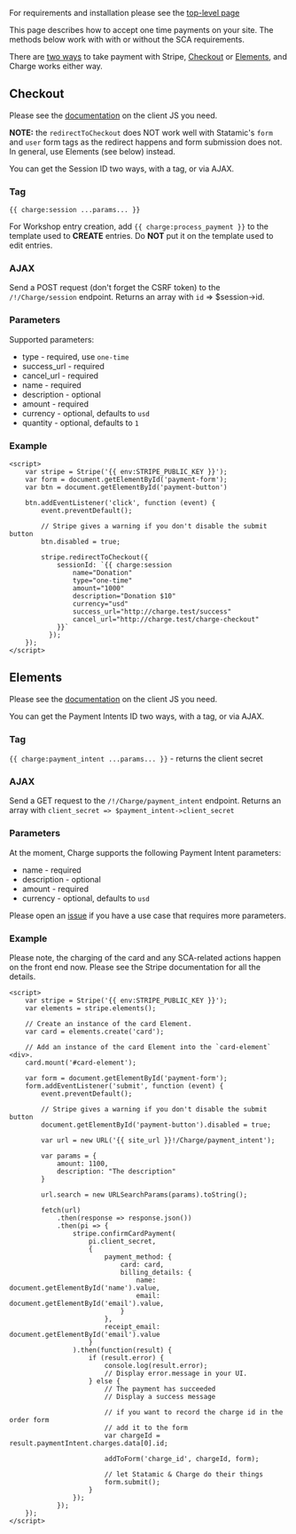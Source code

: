 For requirements and installation please see the [top-level page](../../DOCUMENTATION.md)

This page describes how to accept one time payments on your site. The methods below work with with or without the SCA requirements.

There are [two ways](https://stripe.com/docs/web) to take payment with Stripe, [Checkout](https://stripe.com/docs/payments/checkout) or [Elements](https://stripe.com/docs/web/setup), and Charge works either way.

## Checkout ##

Please see the [documentation](https://stripe.com/docs/payments/checkout/server) on the client JS you need.

**NOTE:** the `redirectToCheckout` does NOT work well with Statamic's `form` and `user` form tags as the redirect happens and form submission does not. In general, use Elements (see below) instead.

You can get the Session ID two ways, with a tag, or via AJAX.

### Tag ###

`{{ charge:session ...params... }}`

For Workshop entry creation, add `{{ charge:process_payment }}` to the template used to **CREATE** entries. Do **NOT** put it on the template used to edit entries.


### AJAX ###

Send a POST request (don't forget the CSRF token) to the `/!/Charge/session` endpoint. Returns an array with `id` => $session->id.

### Parameters ###

Supported parameters:

* type - required, use `one-time`
* success_url - required
* cancel_url - required
* name - required
* description - optional
* amount - required
* currency - optional, defaults to `usd`
* quantity - optional, defaults to `1`

### Example ###

```
<script>
    var stripe = Stripe('{{ env:STRIPE_PUBLIC_KEY }}');
    var form = document.getElementById('payment-form');
    var btn = document.getElementById('payment-button')

    btn.addEventListener('click', function (event) {
        event.preventDefault();

        // Stripe gives a warning if you don't disable the submit button
        btn.disabled = true;

        stripe.redirectToCheckout({
            sessionId: `{{ charge:session
                name="Donation"
                type="one-time"
                amount="1000"
                description="Donation $10"
                currency="usd"
                success_url="http://charge.test/success"
                cancel_url="http://charge.test/charge-checkout"
            }}`
          });
    });
</script>
```

## Elements ##

Please see the [documentation](https://stripe.com/docs/payments/payment-intents/web) on the client JS you need.

You can get the Payment Intents ID two ways, with a tag, or via AJAX.

### Tag ###

`{{ charge:payment_intent ...params... }}` - returns the client secret

### AJAX ###

Send a GET request to the `/!/Charge/payment_intent` endpoint. Returns an array with `client_secret => $payment_intent->client_secret`

### Parameters ###

At the moment, Charge supports the following Payment Intent parameters:

* name - required
* description - optional
* amount - required
* currency - optional, defaults to `usd`

Please open an [issue](https://github.com/edalzell/statamic-charge/issues) if you have a use case that requires more parameters.

### Example ###

Please note, the charging of the card and any SCA-related actions happen on the front end now. Please see the Stripe documentation for all the details.

```
<script>
    var stripe = Stripe('{{ env:STRIPE_PUBLIC_KEY }}');
    var elements = stripe.elements();

    // Create an instance of the card Element.
    var card = elements.create('card');

    // Add an instance of the card Element into the `card-element` <div>.
    card.mount('#card-element');

    var form = document.getElementById('payment-form');
    form.addEventListener('submit', function (event) {
        event.preventDefault();

        // Stripe gives a warning if you don't disable the submit button
        document.getElementById('payment-button').disabled = true;

        var url = new URL('{{ site_url }}!/Charge/payment_intent');

        var params = {
            amount: 1100,
            description: "The description"
        }

        url.search = new URLSearchParams(params).toString();

        fetch(url)
            .then(response => response.json())
            .then(pi => {
                stripe.confirmCardPayment(
                    pi.client_secret,
                    {
                        payment_method: {
                            card: card,
                            billing_details: {
                                name: document.getElementById('name').value,
                                email: document.getElementById('email').value,
                            }
                        },
                        receipt_email: document.getElementById('email').value
                    }
                ).then(function(result) {
                    if (result.error) {
                        console.log(result.error);
                        // Display error.message in your UI.
                    } else {
                        // The payment has succeeded
                        // Display a success message

                        // if you want to record the charge id in the order form
                        // add it to the form
                        var chargeId = result.paymentIntent.charges.data[0].id;

                        addToForm('charge_id', chargeId, form);

                        // let Statamic & Charge do their things
                        form.submit();
                    }
                });
            });
    });
</script>
```
